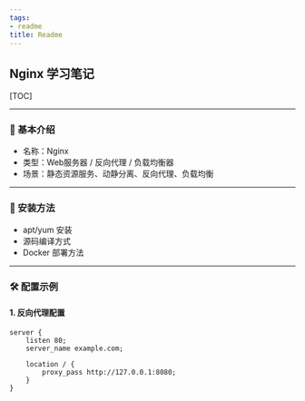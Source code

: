```yaml
---
tags:
- readme
title: Readme
---
```


## Nginx 学习笔记
[TOC]

---
### 📌 基本介绍
- 名称：Nginx
- 类型：Web服务器 / 反向代理 / 负载均衡器
- 场景：静态资源服务、动静分离、反向代理、负载均衡
  
---
### 🔧 安装方法
- apt/yum 安装
- 源码编译方式
- Docker 部署方法

---
### 🛠️ 配置示例

#### 1. 反向代理配置
```nginx
server {
    listen 80;
    server_name example.com;

    location / {
        proxy_pass http://127.0.0.1:8080;
    }
}
